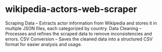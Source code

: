 # wikipedia-actors-web-scraper
Scraping Data – Extracts actor information from Wikipedia and stores it in multiple JSON files, each categorized by country. Data Cleaning – Processes and refines the scraped data to remove inconsistencies and errors. CSV Conversion – Saves the cleaned data into a structured CSV format for easier analysis and usage.
